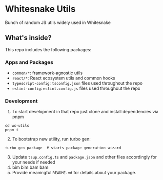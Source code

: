 # Whitesnake Utils

Bunch of random JS utils widely used in Whitesnake


## What's inside?

This repo includes the following packages:

### Apps and Packages

- `common/*`: framework-agnostic utils
- `react/*`: React ecosystem utils and common hooks
- `typescript-config`: `tsconfig.json` files used throughout the repo
- `eslint-config`: `eslint.config.js` files used throughout the repo


### Development

1. To start development in that repo just clone and install dependencies via pnpm

```shell
cd ws-utils
pnpm i
```

2. To bootstrap new utility, run turbo gen:
```shell
turbo gen package  # starts package generation wizard
```

3. Update `tsup.config.ts` and `package.json` and other files accordingly for your needs if needed
4. bim bim bam bam
5. Provide meaningful `README.md` for details about your package.
